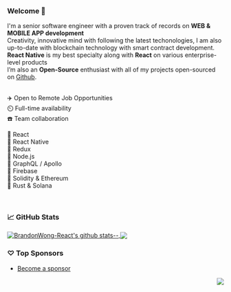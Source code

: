 ### Welcome 👋

I'm a senior software engineer with a proven track of records on **WEB & MOBILE APP development** </br>
Creativity, innovative mind with following the latest techonologies, I am also up-to-date with blockchain technology with smart contract development. </br>
**React Native** is my best specialty along with **React** on various enterprise-level products </br>
I’m also an **Open-Source** enthusiast with all of my projects open-sourced on [Github](https://github.com/BrandonWong-React?tab=repositories).
<br/>
<br/>

✈️ Open to Remote Job Opportunities </br>
⏲️ Full-time availability </br>
☎️ Team collaboration </br>

💎 React </br>
💎 React Native </br>
💎 Redux </br>
💎 Node.js </br>
💎 GraphQL / Apollo </br>
💎 Firebase </br>
💎 Solidity & Ethereum </br>
💎 Rust & Solana </br>

<br/>

### 📈 GitHub Stats


<a href="https://github.com/BrandonWong-React?tab=repositories">
  <img align="center" src="https://github-readme-stats.vercel.app/api?username=BrandonWong-React&show_icons=true&count_private=true&include_all_commits=true&line_height=21&show_icons=true&theme=vue&hide_border=false" alt="BrandonWong-React's github stats--" />
</a> 
<a href="https://github.com/BrandonWong-React?tab=repositories">
  <!-- Change the `github-readme-stats.anuraghazra1.vercel.app` to `github-readme-stats.vercel.app`  -->
  <img align="center" src="https://github-readme-stats.vercel.app/api/top-langs/?username=BrandonWong-React&show_icons=true&layout=compact&theme=vue&hide_border=false&langs_count=8" />
</a>

### ♡ Top Sponsors

- [Become a sponsor](https://github.com/sponsors/BrandonWong-React)

<img src="https://komarev.com/ghpvc/?username=BrandonWong-React&color=blue&style=flat-square&label=visitors" align="right" />
